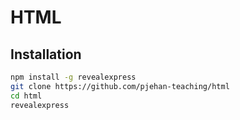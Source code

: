 # HTML

## Installation

```bash
npm install -g revealexpress
git clone https://github.com/pjehan-teaching/html
cd html
revealexpress
```
